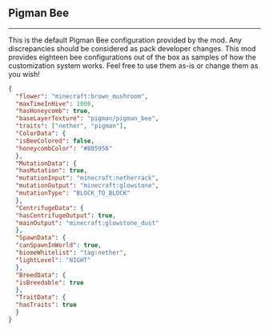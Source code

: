 ##  **Pigman Bee**  

***  

This is the default Pigman Bee configuration provided by the mod. Any discrepancies should be considered as pack developer changes. This mod provides eighteen bee configurations out of the box as samples of how the customization system works. Feel free to use them as-is or change them as you wish!  
  

```json  
{  
  "flower": "minecraft:brown_mushroom",  
  "maxTimeInHive": 1000,  
  "hasHoneycomb": true,  
  "baseLayerTexture": "pigman/pigman_bee",  
  "traits": ["nether", "pigman"],  
  "ColorData": {  
  "isBeeColored": false,  
  "honeycombColor": "#885956"  
  },  
  "MutationData": {  
  "hasMutation": true,  
  "mutationInput": "minecraft:netherrack",  
  "mutationOutput": "minecraft:glowstone",  
  "mutationType": "BLOCK_TO_BLOCK"  
  },  
  "CentrifugeData": {  
  "hasCentrifugeOutput": true,  
  "mainOutput": "minecraft:glowstone_dust"  
  },  
  "SpawnData": {  
  "canSpawnInWorld": true,  
  "biomeWhitelist": "tag:nether",  
  "lightLevel": "NIGHT"  
  },  
  "BreedData": {  
  "isBreedable": true  
  },  
  "TraitData": {  
  "hasTraits": true  
  }  
}
```
<!--stackedit_data:
eyJoaXN0b3J5IjpbLTIwMDQ3OTk4MTRdfQ==
-->